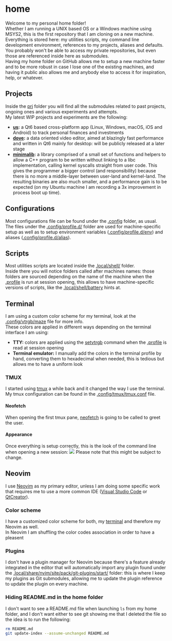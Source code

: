 # home
Welcome to my personal home folder!<br/>
Whether I am running a UNIX based OS or a Windows machine using MSYS2, this is the first repository that I am cloning on a new machine.<br/>
Everything is stored here: my utilities scripts, my command line development environment, references to my projects, aliases and defaults.<br/>
You probably won't be able to access my private repositories, but even those are referenced inside here as submodules.<br/>
Having my home folder on GitHub allows me to setup a new machine faster and to be more robust in case I lose one of the existing machines, and having it public also allows me and anybody else to access it for inspiration, help, or whatever.

## Projects
Inside the [prj](prj) folder you will find all the submodules related to past projects, ongoing ones and various experiments and attempts.<br/>
My latest WIP projects and experiments are the following:
 - **[us](https://github.com/MuAlphaOmegaEpsilon/us):** a Qt6 based cross-platform app (Linux, Windows, macOS, iOS and Android) to track personal finances and investments
 - **[dove](https://github.com/MuAlphaOmegaEpsilon/dove):** a data oriented video editor, aimed at blazingly fast performance and written in Qt6 mainly for desktop: will be publicly released at a later stage
 - **[minimalib](https://github.com/MuAlphaOmegaEpsilon/minimalib/):** a library comprised of a small set of functions and helpers to allow a C++ program to be written without linking to a libc implementation, calling kernel syscalls straight from user code. This gives the programmer a bigger control (and responsibility) because there is no more a middle-layer between user-land and kernel-land. The resulting binaries are also much smaller, and a performance gain is to be expected (on my Ubuntu machine I am recording a 3x improvement in process boot up time).

## Configurations
Most configurations file can be found under the [.config](.config) folder, as usual.<br/>
The files under the [.config/profile.d/](.config/profile.d) folder are used for machine-specific setup as well as to setup environment variables ([.config/profile.d/env](.config/profile.d/env)) and aliases ([.config/profile.d/alias](.config/profile.d/alias)).

## Scripts
Most utilities scripts are located inside the [.local/shell/](.local/shell/) folder.<br/>
Inside there you will notice folders called after machines names: those folders are sourced depending on the name of the machine when the [.profile](.profile) is run at session opening, this allows to have machine-specific versions of scripts, like the [.local/shell/battery](.local/shell/battery) hints at.

## Terminal
I am using a custom color scheme for my terminal, look at the [.config/vtrgb/maze](.config/vtrgb/maze) file for more info.<br/>
These colors are applied in different ways depending on the terminal interface I am using:
 - **TTY:** colors are applied using the [setvtrgb](https://www.man7.org/linux/man-pages/man8/setvtrgb.8.html) command when the [.profile](.profile) is read at session opening
 - **Terminal emulator:** I manually add the colors in the terminal profile by hand, converting them to hexadecimal when needed, this is tedious but allows me to have a uniform look

### TMUX
I started using [tmux](https://github.com/tmux/tmux) a while back and it changed the way I use the terminal. My tmux configuration can be found in the [.config/tmux/tmux.conf](.config/tmux/tmux.conf) file.

#### Neofetch
When opening the first tmux pane, [neofetch](https://github.com/dylanaraps/neofetch) is going to be called to greet the user.

#### Appearance
Once everything is setup correctly, this is the look of the command line when opening a new session:
![](https://user-images.githubusercontent.com/26225010/146658957-4651100e-8443-4ac9-93dd-d665d5c9f6c4.png)
Please note that this might be subject to change.

## Neovim
I use [Neovim](https://github.com/neovim/neovim) as my primary editor, unless I am doing some specific work that requires me to use a more common IDE ([Visual Studio Code](https://code.visualstudio.com/) or [QtCreator](https://www.qt.io/product/development-tools)).<br/>

### Color scheme
I have a customized color scheme for both, my [terminal](#Terminal) and therefore my Neovim as well.<br/>
In Neovim I am shuffling the color codes association in order to have a pleasent

### Plugins
I don't have a plugin manager for Neovim because there's a feature already integrated in the editor that will automatically import any plugin found under the [.local/share/nvim/site/pack/git-plugins/start/](.local/share/nvim/site/pack/git-plugins/start/) folder:
this is where I keep my plugins as Git submodules, allowing me to update the plugin reference to update the plugin on every machine.


### Hiding README.md in the home folder
I don't want to see a README.md file when launching `ls` from my home folder, and I don't want either to see git showing me that I deleted the file so the idea is to run the following:
```bash
rm README.md
git update-index --assume-unchanged README.md
```

